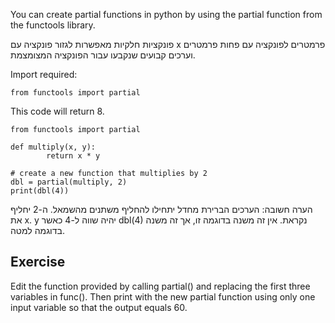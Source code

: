 You can create partial functions in python by using the partial function from the functools library.

פונקציות חלקיות מאפשרות לגזור פונקציה עם x פרמטרים לפונקציה עם פחות פרמטרים וערכים קבועים שנקבעו עבור הפונקציה המצומצמת.

Import required:

    from functools import partial

This code will return 8.

    from functools import partial
    
    def multiply(x, y):
            return x * y
    
    # create a new function that multiplies by 2
    dbl = partial(multiply, 2)
    print(dbl(4))

הערה חשובה: הערכים הברירת מחדל יתחילו להחליף משתנים מהשמאל. ה-2 יחליף את x. y יהיה שווה ל-4 כאשר dbl(4) נקראת. אין זה משנה בדוגמה זו, אך זה משנה בדוגמה למטה.

Exercise
--------

Edit the function provided by calling partial() and replacing the first three variables in func(). Then print with the new partial function using only one input variable so that the output equals 60.